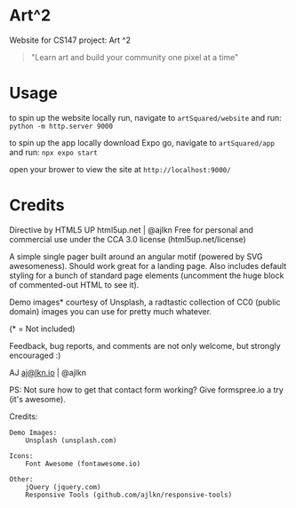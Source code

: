 # Art^2
Website for CS147 project: Art ^2

> "Learn art and build your community one pixel at a time"

# Usage
to spin up the website locally run, navigate to `artSquared/website` and run:
`python -m http.server 9000` 

to spin up the app locally download Expo go, navigate to `artSquared/app` and run:
`npx expo start`

open your brower to view the site at `http://localhost:9000/`

# Credits
Directive by HTML5 UP
html5up.net | @ajlkn
Free for personal and commercial use under the CCA 3.0 license (html5up.net/license)


A simple single pager built around an angular motif (powered by SVG awesomeness).
Should work great for a landing page. Also includes default styling for a bunch of
standard page elements (uncomment the huge block of commented-out HTML to see it).

Demo images* courtesy of Unsplash, a radtastic collection of CC0 (public domain) images
you can use for pretty much whatever.

(* = Not included)

Feedback, bug reports, and comments are not only welcome, but strongly encouraged :)

AJ
aj@lkn.io | @ajlkn

PS: Not sure how to get that contact form working? Give formspree.io a try (it's awesome).


Credits:

	Demo Images:
		Unsplash (unsplash.com)

	Icons:
		Font Awesome (fontawesome.io)

	Other:
		jQuery (jquery.com)
		Responsive Tools (github.com/ajlkn/responsive-tools)